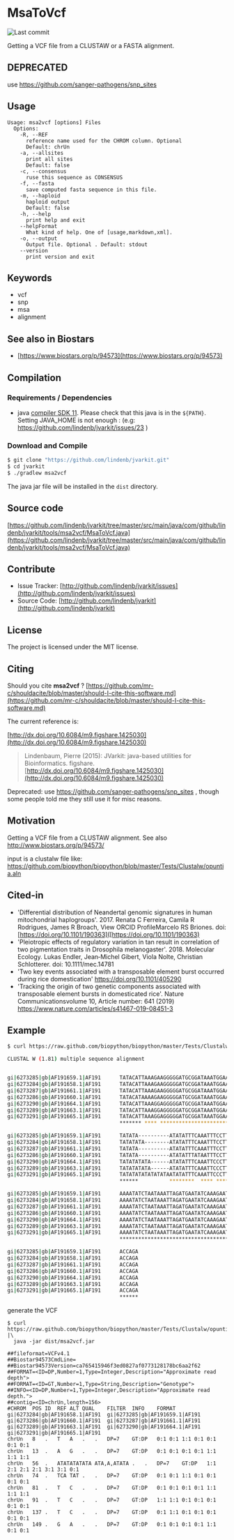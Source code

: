 # MsaToVcf

![Last commit](https://img.shields.io/github/last-commit/lindenb/jvarkit.png)

Getting a VCF file from a CLUSTAW or a FASTA alignment. 


## DEPRECATED

use https://github.com/sanger-pathogens/snp_sites

## Usage

```
Usage: msa2vcf [options] Files
  Options:
    -R, --REF
      reference name used for the CHROM column. Optional
      Default: chrUn
    -a, --allsites
      print all sites
      Default: false
    -c, --consensus
      ruse this sequence as CONSENSUS
    -f, --fasta
      save computed fasta sequence in this file.
    -m, --haploid
      haploid output
      Default: false
    -h, --help
      print help and exit
    --helpFormat
      What kind of help. One of [usage,markdown,xml].
    -o, --output
      Output file. Optional . Default: stdout
    --version
      print version and exit

```


## Keywords

 * vcf
 * snp
 * msa
 * alignment



## See also in Biostars

 * [https://www.biostars.org/p/94573](https://www.biostars.org/p/94573)


## Compilation

### Requirements / Dependencies

* java [compiler SDK 11](https://jdk.java.net/11/). Please check that this java is in the `${PATH}`. Setting JAVA_HOME is not enough : (e.g: https://github.com/lindenb/jvarkit/issues/23 )


### Download and Compile

```bash
$ git clone "https://github.com/lindenb/jvarkit.git"
$ cd jvarkit
$ ./gradlew msa2vcf
```

The java jar file will be installed in the `dist` directory.

## Source code 

[https://github.com/lindenb/jvarkit/tree/master/src/main/java/com/github/lindenb/jvarkit/tools/msa2vcf/MsaToVcf.java](https://github.com/lindenb/jvarkit/tree/master/src/main/java/com/github/lindenb/jvarkit/tools/msa2vcf/MsaToVcf.java)


## Contribute

- Issue Tracker: [http://github.com/lindenb/jvarkit/issues](http://github.com/lindenb/jvarkit/issues)
- Source Code: [http://github.com/lindenb/jvarkit](http://github.com/lindenb/jvarkit)

## License

The project is licensed under the MIT license.

## Citing

Should you cite **msa2vcf** ? [https://github.com/mr-c/shouldacite/blob/master/should-I-cite-this-software.md](https://github.com/mr-c/shouldacite/blob/master/should-I-cite-this-software.md)

The current reference is:

[http://dx.doi.org/10.6084/m9.figshare.1425030](http://dx.doi.org/10.6084/m9.figshare.1425030)

> Lindenbaum, Pierre (2015): JVarkit: java-based utilities for Bioinformatics. figshare.
> [http://dx.doi.org/10.6084/m9.figshare.1425030](http://dx.doi.org/10.6084/m9.figshare.1425030)



Deprecated: use https://github.com/sanger-pathogens/snp_sites , though some people told me they still use it for misc reasons.


## Motivation

Getting a VCF file from a CLUSTAW alignment. See also http://www.biostars.org/p/94573/

input is a clustalw file like: https://github.com/biopython/biopython/blob/master/Tests/Clustalw/opuntia.aln


## Cited-in


  * 'Differential distribution of Neandertal genomic signatures in human mitochondrial haplogroups'. 2017. Renata C Ferreira, Camila R Rodrigues, James R Broach, View ORCID ProfileMarcelo RS Briones. doi: [https://doi.org/10.1101/190363]([https://doi.org/10.1101/190363)
  * 'Pleiotropic effects of regulatory variation in tan result in correlation of two pigmentation traits in Drosophila melanogaster'. 2018. Molecular Ecology. Lukas Endler, Jean‐Michel Gibert, Viola Nolte, Christian Schlotterer. doi: 10.1111/mec.14781
  * 'Two key events associated with a transposable element burst occurred during rice domestication'  https://doi.org/10.1101/405290  
  * 'Tracking the origin of two genetic components associated with transposable element bursts in domesticated rice'. Nature Communicationsvolume 10, Article number: 641 (2019) https://www.nature.com/articles/s41467-019-08451-3

## Example

```bash
$ curl https://raw.github.com/biopython/biopython/master/Tests/Clustalw/opuntia.aln

CLUSTAL W (1.81) multiple sequence alignment


gi|6273285|gb|AF191659.1|AF191      TATACATTAAAGAAGGGGGATGCGGATAAATGGAAAGGCGAAAGAAAGAA
gi|6273284|gb|AF191658.1|AF191      TATACATTAAAGAAGGGGGATGCGGATAAATGGAAAGGCGAAAGAAAGAA
gi|6273287|gb|AF191661.1|AF191      TATACATTAAAGAAGGGGGATGCGGATAAATGGAAAGGCGAAAGAAAGAA
gi|6273286|gb|AF191660.1|AF191      TATACATAAAAGAAGGGGGATGCGGATAAATGGAAAGGCGAAAGAAAGAA
gi|6273290|gb|AF191664.1|AF191      TATACATTAAAGGAGGGGGATGCGGATAAATGGAAAGGCGAAAGAAAGAA
gi|6273289|gb|AF191663.1|AF191      TATACATTAAAGGAGGGGGATGCGGATAAATGGAAAGGCGAAAGAAAGAA
gi|6273291|gb|AF191665.1|AF191      TATACATTAAAGGAGGGGGATGCGGATAAATGGAAAGGCGAAAGAAAGAA
                                    ******* **** *************************************

gi|6273285|gb|AF191659.1|AF191      TATATA----------ATATATTTCAAATTTCCTTATATACCCAAATATA
gi|6273284|gb|AF191658.1|AF191      TATATATA--------ATATATTTCAAATTTCCTTATATACCCAAATATA
gi|6273287|gb|AF191661.1|AF191      TATATA----------ATATATTTCAAATTTCCTTATATATCCAAATATA
gi|6273286|gb|AF191660.1|AF191      TATATA----------ATATATTTATAATTTCCTTATATATCCAAATATA
gi|6273290|gb|AF191664.1|AF191      TATATATATA------ATATATTTCAAATTCCCTTATATATCCAAATATA
gi|6273289|gb|AF191663.1|AF191      TATATATATA------ATATATTTCAAATTCCCTTATATATCCAAATATA
gi|6273291|gb|AF191665.1|AF191      TATATATATATATATAATATATTTCAAATTCCCTTATATATCCAAATATA
                                    ******          ********  **** ********* *********

gi|6273285|gb|AF191659.1|AF191      AAAATATCTAATAAATTAGATGAATATCAAAGAATCCATTGATTTAGTGT
gi|6273284|gb|AF191658.1|AF191      AAAATATCTAATAAATTAGATGAATATCAAAGAATCTATTGATTTAGTGT
gi|6273287|gb|AF191661.1|AF191      AAAATATCTAATAAATTAGATGAATATCAAAGAATCTATTGATTTAGTGT
gi|6273286|gb|AF191660.1|AF191      AAAATATCTAATAAATTAGATGAATATCAAAGAATCTATTGATTTAGTGT
gi|6273290|gb|AF191664.1|AF191      AAAATATCTAATAAATTAGATGAATATCAAAGAATCTATTGATTTAGTGT
gi|6273289|gb|AF191663.1|AF191      AAAATATCTAATAAATTAGATGAATATCAAAGAATCTATTGATTTAGTAT
gi|6273291|gb|AF191665.1|AF191      AAAATATCTAATAAATTAGATGAATATCAAAGAATCTATTGATTTAGTGT
                                    ************************************ *********** *

gi|6273285|gb|AF191659.1|AF191      ACCAGA
gi|6273284|gb|AF191658.1|AF191      ACCAGA
gi|6273287|gb|AF191661.1|AF191      ACCAGA
gi|6273286|gb|AF191660.1|AF191      ACCAGA
gi|6273290|gb|AF191664.1|AF191      ACCAGA
gi|6273289|gb|AF191663.1|AF191      ACCAGA
gi|6273291|gb|AF191665.1|AF191      ACCAGA
                                    ******
```
generate the VCF

```
$ curl https://raw.github.com/biopython/biopython/master/Tests/Clustalw/opuntia.aln" |\
  java -jar dist/msa2vcf.jar

##fileformat=VCFv4.1
##Biostar94573CmdLine=
##Biostar94573Version=ca765415946f3ed0827af0773128178bc6aa2f62
##FORMAT=<ID=DP,Number=1,Type=Integer,Description="Approximate read depth">
##FORMAT=<ID=GT,Number=1,Type=String,Description="Genotype">
##INFO=<ID=DP,Number=1,Type=Integer,Description="Approximate read depth.">
##contig=<ID=chrUn,length=156>
#CHROM	POS	ID	REF	ALT	QUAL	FILTER	INFO	FORMAT	gi|6273284|gb|AF191658.1|AF191	gi|6273285|gb|AF191659.1|AF191	gi|6273286|gb|AF191660.1|AF191	gi|6273287|gb|AF191661.1|AF191	gi|6273289|gb|AF191663.1|AF191	gi|6273290|gb|AF191664.1|AF191	gi|6273291|gb|AF191665.1|AF191
chrUn	8	.	T	A	.	.	DP=7	GT:DP	0:1	0:1	1:1	0:1	0:1	0:1	0:1
chrUn	13	.	A	G	.	.	DP=7	GT:DP	0:1	0:1	0:1	0:1	1:1	1:1	1:1
chrUn	56	.	ATATATATATA	ATA,A,ATATA	.	.	DP=7	GT:DP	1:1	2:1	2:1	2:1	3:1	3:1	0:1
chrUn	74	.	TCA	TAT	.	.	DP=7	GT:DP	0:1	0:1	1:1	0:1	0:1	0:1	0:1
chrUn	81	.	T	C	.	.	DP=7	GT:DP	0:1	0:1	0:1	0:1	1:1	1:1	1:1
chrUn	91	.	T	C	.	.	DP=7	GT:DP	1:1	1:1	0:1	0:1	0:1	0:1	0:1
chrUn	137	.	T	C	.	.	DP=7	GT:DP	0:1	1:1	0:1	0:1	0:1	0:1	0:1
chrUn	149	.	G	A	.	.	DP=7	GT:DP	0:1	0:1	0:1	0:1	1:1	0:1	0:1
```

